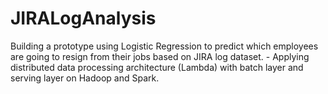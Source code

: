 # JIRALogAnalysis
Building a prototype using Logistic Regression to predict which employees are going to resign from their jobs based on JIRA log dataset. - Applying distributed data processing architecture (Lambda) with batch layer and serving layer on Hadoop and Spark.
